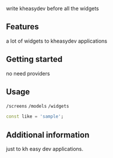 <!--
This README describes the package. If you publish this package to pub.dev,
this README's contents appear on the landing page for your package.

For information about how to write a good package README, see the guide for
[writing package pages](https://dart.dev/guides/libraries/writing-package-pages).

For general information about developing packages, see the Dart guide for
[creating packages](https://dart.dev/guides/libraries/create-library-packages)
and the Flutter guide for
[developing packages and plugins](https://flutter.dev/developing-packages).
-->

write kheasydev before all the widgets

## Features

a lot of widgets to kheasydev applications

## Getting started

no need providers

## Usage

`/screens`
`/models`
`/widgets`


```dart
const like = 'sample';
```

## Additional information

just to kh easy dev applications.
